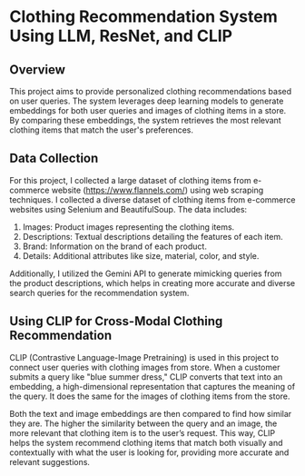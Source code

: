# Clothing Recommendation System Using LLM, ResNet, and CLIP
## Overview
This project aims to provide personalized clothing recommendations based on user queries. The system leverages deep learning models to generate embeddings for both user queries and images of clothing items in a store. By comparing these embeddings, the system retrieves the most relevant clothing items that match the user's preferences.

## Data Collection
For this project, I collected a large dataset of clothing items from e-commerce website (https://www.flannels.com/) using web scraping techniques. I collected a diverse dataset of clothing items from e-commerce websites using Selenium and BeautifulSoup. The data includes:

1. Images: Product images representing the clothing items.
2. Descriptions: Textual descriptions detailing the features of each item.
3. Brand: Information on the brand of each product.
4. Details: Additional attributes like size, material, color, and style.

Additionally, I utilized the Gemini API to generate mimicking queries from the product descriptions, which helps in creating more accurate and diverse search queries for the recommendation system.

## Using CLIP for Cross-Modal Clothing Recommendation
CLIP (Contrastive Language-Image Pretraining) is used in this project to connect user queries with clothing images from store. When a customer submits a query like "blue summer dress," CLIP converts that text into an embedding, a high-dimensional representation that captures the meaning of the query. It does the same for the images of clothing items from the store.

Both the text and image embeddings are then compared to find how similar they are. The higher the similarity between the query and an image, the more relevant that clothing item is to the user’s request. This way, CLIP helps the system recommend clothing items that match both visually and contextually with what the user is looking for, providing more accurate and relevant suggestions.
